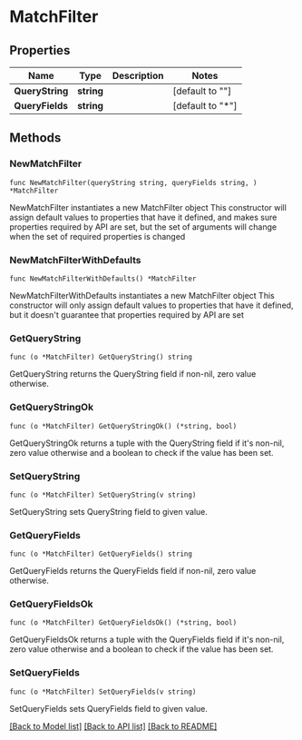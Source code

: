 # MatchFilter

## Properties

Name | Type | Description | Notes
------------ | ------------- | ------------- | -------------
**QueryString** | **string** |  | [default to ""]
**QueryFields** | **string** |  | [default to "*"]

## Methods

### NewMatchFilter

`func NewMatchFilter(queryString string, queryFields string, ) *MatchFilter`

NewMatchFilter instantiates a new MatchFilter object
This constructor will assign default values to properties that have it defined,
and makes sure properties required by API are set, but the set of arguments
will change when the set of required properties is changed

### NewMatchFilterWithDefaults

`func NewMatchFilterWithDefaults() *MatchFilter`

NewMatchFilterWithDefaults instantiates a new MatchFilter object
This constructor will only assign default values to properties that have it defined,
but it doesn't guarantee that properties required by API are set

### GetQueryString

`func (o *MatchFilter) GetQueryString() string`

GetQueryString returns the QueryString field if non-nil, zero value otherwise.

### GetQueryStringOk

`func (o *MatchFilter) GetQueryStringOk() (*string, bool)`

GetQueryStringOk returns a tuple with the QueryString field if it's non-nil, zero value otherwise
and a boolean to check if the value has been set.

### SetQueryString

`func (o *MatchFilter) SetQueryString(v string)`

SetQueryString sets QueryString field to given value.


### GetQueryFields

`func (o *MatchFilter) GetQueryFields() string`

GetQueryFields returns the QueryFields field if non-nil, zero value otherwise.

### GetQueryFieldsOk

`func (o *MatchFilter) GetQueryFieldsOk() (*string, bool)`

GetQueryFieldsOk returns a tuple with the QueryFields field if it's non-nil, zero value otherwise
and a boolean to check if the value has been set.

### SetQueryFields

`func (o *MatchFilter) SetQueryFields(v string)`

SetQueryFields sets QueryFields field to given value.



[[Back to Model list]](../README.md#documentation-for-models) [[Back to API list]](../README.md#documentation-for-api-endpoints) [[Back to README]](../README.md)


